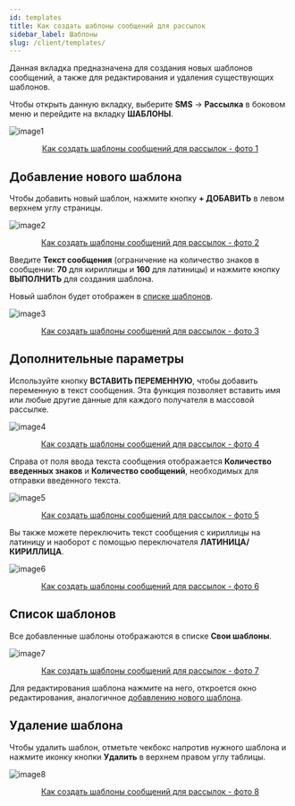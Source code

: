 ```yaml
---
id: templates
title: Как создать шаблоны сообщений для рассылок
sidebar_label: Шаблоны
slug: /client/templates/
---
```


Данная вкладка предназначена для создания новых шаблонов сообщений, а также для редактирования и удаления существующих шаблонов.

Чтобы открыть данную вкладку, выберите **SMS** → **Рассылка** в боковом меню и перейдите на вкладку **ШАБЛОНЫ**.

![image1](/img/ru/client_send_sms_templates/image1.png "Как создать шаблоны сообщений для рассылок") <center><u>Как создать шаблоны сообщений для рассылок - фото 1</u></center>

## Добавление нового шаблона

Чтобы добавить новый шаблон, нажмите кнопку **+ ДОБАВИТЬ** в левом верхнем углу страницы.

![image2](/img/ru/client_send_sms_templates/image2.png "Как создать шаблоны сообщений для рассылок") <center><u>Как создать шаблоны сообщений для рассылок - фото 2</u></center>

Введите **Текст сообщения** (ограничение на количество знаков в сообщении: **70** для кириллицы и **160** для латиницы) и нажмите кнопку **ВЫПОЛНИТЬ** для создания шаблона.

Новый шаблон будет отображен в [списке шаблонов](#список-шаблонов).

![image3](/img/ru/client_send_sms_templates/image3.png "Как создать шаблоны сообщений для рассылок") <center><u>Как создать шаблоны сообщений для рассылок - фото 3</u></center>

## Дополнительные параметры

Используйте кнопку **ВСТАВИТЬ ПЕРЕМЕННУЮ**, чтобы добавить переменную в текст сообщения. Эта функция позволяет вставить имя или любые другие данные для каждого получателя в массовой рассылке.

![image4](/img/ru/client_send_sms_templates/image4.png "Как создать шаблоны сообщений для рассылок") <center><u>Как создать шаблоны сообщений для рассылок - фото 4</u></center>

Справа от поля ввода текста сообщения отображается **Количество введенных знаков** и **Количество сообщений**, необходимых для отправки введенного текста.

![image5](/img/ru/client_send_sms_templates/image5.png "Как создать шаблоны сообщений для рассылок") <center><u>Как создать шаблоны сообщений для рассылок - фото 5</u></center>

Вы также можете переключить текст сообщения с кириллицы на латиницу и наоборот с помощью переключателя **ЛАТИНИЦА/КИРИЛЛИЦА**.

![image6](/img/ru/client_send_sms_templates/image6.png "Как создать шаблоны сообщений для рассылок") <center><u>Как создать шаблоны сообщений для рассылок - фото 6</u></center>

## Список шаблонов

Все добавленные шаблоны отображаются в списке **Свои шаблоны**.

![image7](/img/ru/client_send_sms_templates/image7.png "Как создать шаблоны сообщений для рассылок") <center><u>Как создать шаблоны сообщений для рассылок - фото 7</u></center>

Для редактирования шаблона нажмите на него, откроется окно редактирования, аналогичное [добавлению нового шаблона](#добавление-нового-шаблона).

## Удаление шаблона

Чтобы удалить шаблон, отметьте чекбокс напротив нужного шаблона и нажмите иконку кнопки **Удалить** в верхнем правом углу таблицы.

![image8](/img/ru/client_send_sms_templates/image8.png "Как создать шаблоны сообщений для рассылок") <center><u>Как создать шаблоны сообщений для рассылок - фото 8</u></center>

